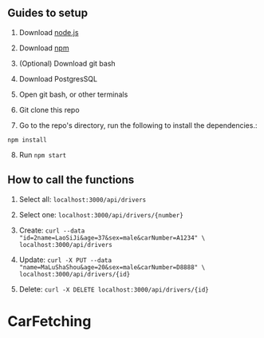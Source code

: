 ## Guides to setup

1. Download [node.js](https://nodejs.org/en/)

2. Download [npm](https://www.npmjs.com/)

3. (Optional) Download git bash

4. Download PostgresSQL

5. Open git bash, or other terminals

6. Git clone this repo

7. Go to the repo's directory, run the following to install the dependencies.:

```
npm install
```

8. Run `npm start`

## How to call the functions

1. Select all: `localhost:3000/api/drivers`

2. Select one: `localhost:3000/api/drivers/{number}`

3. Create: `curl --data "id=2name=LaoSiJi&age=37&sex=male&carNumber=A1234" \
localhost:3000/api/drivers`

4. Update: `curl -X PUT --data "name=MaLuShaShou&age=20&sex=male&carNumber=D8888" \
localhost:3000/api/drivers/{id}`

5. Delete: `curl -X DELETE localhost:3000/api/drivers/{id}`
# CarFetching
